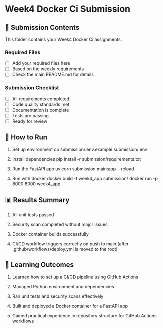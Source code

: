 # Week4 Docker Ci Submission

## 📁 Submission Contents

This folder contains your Week4 Docker Ci assignments.

### Required Files
- [ ] Add your required files here
- [ ] Based on the weekly requirements
- [ ] Check the main README.md for details

### Submission Checklist
- [ ] All requirements completed
- [ ] Code quality standards met
- [ ] Documentation is complete
- [ ] Tests are passing
- [ ] Ready for review

## 🚀 How to Run

1. Set up environment
cp submission/.env.example submission/.env

2. Install dependencies
pip install -r submission/requirements.txt

3. Run the FastAPI app
uvicorn submission.main:app --reload

4. Run with docker
docker build -t week4_app submission/
docker run -p 8000:8000 week4_app


## 📊 Results Summary

1. All unit tests passed 

2. Security scan completed without major issues

3. Docker container builds successfully

4. CI/CD workflow triggers correctly on push to main (after .github/workflows/deploy.yml is moved to the root)

## 🎯 Learning Outcomes

1. Learned how to set up a CI/CD pipeline using GitHub Actions

2. Managed Python environment and dependencies

3. Ran unit tests and security scans effectively

4. Built and deployed a Docker container for a FastAPI app

5. Gained practical experience in repository structure for GitHub Actions workflows
